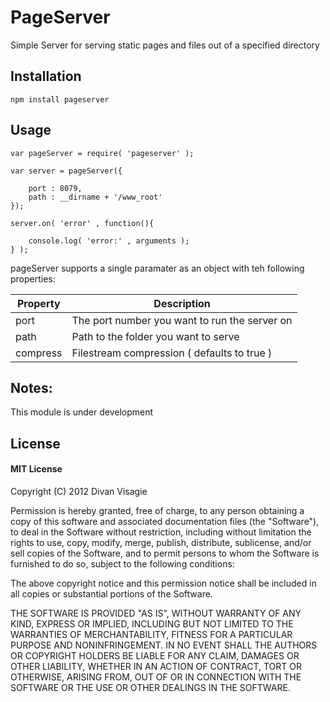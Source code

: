 PageServer
==========

Simple Server for serving static pages and files out of a specified directory

## Installation 

	npm install pageserver

## Usage

	var pageServer = require( 'pageserver' );

	var server = pageServer({

		port : 8079,
		path : __dirname + '/www_root'
	});

	server.on( 'error' , function(){

		console.log( 'error:' , arguments );
	} );

pageServer supports a single paramater as an object with teh following properties:

| Property		 | Description							 		 |
|----------------|-----------------------------------------------|
| port           | The port number you want to run the server on |
| path			 | Path to the folder you want to serve          |
| compress		 | Filestream compression ( defaults to true )   |

## Notes:

This module is under development

## License 

#### MIT License

Copyright (C) 2012 Divan Visagie

Permission is hereby granted, free of charge, to any person obtaining a copy of this software and associated documentation files (the "Software"), to deal in the Software without restriction, including without limitation the rights to use, copy, modify, merge, publish, distribute, sublicense, and/or sell copies of the Software, and to permit persons to whom the Software is furnished to do so, subject to the following conditions:

The above copyright notice and this permission notice shall be included in all copies or substantial portions of the Software.

THE SOFTWARE IS PROVIDED "AS IS", WITHOUT WARRANTY OF ANY KIND, EXPRESS OR IMPLIED, INCLUDING BUT NOT LIMITED TO THE WARRANTIES OF MERCHANTABILITY, FITNESS FOR A PARTICULAR PURPOSE AND NONINFRINGEMENT. IN NO EVENT SHALL THE AUTHORS OR COPYRIGHT HOLDERS BE LIABLE FOR ANY CLAIM, DAMAGES OR OTHER LIABILITY, WHETHER IN AN ACTION OF CONTRACT, TORT OR OTHERWISE, ARISING FROM, OUT OF OR IN CONNECTION WITH THE SOFTWARE OR THE USE OR OTHER DEALINGS IN THE SOFTWARE.
